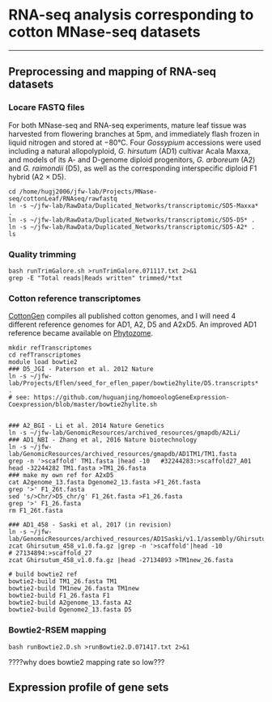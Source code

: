 # RNA-seq analysis corresponding to cotton MNase-seq datasets
---

## Preprocessing and mapping of RNA-seq datasets

### Locare FASTQ files
For both MNase-seq and RNA-seq experiments, mature leaf tissue was harvested from flowering branches at 5pm, and immediately flash frozen in liquid nitrogen and stored at −80°C. Four *Gossypium* accessions were used including a natural allopolyploid, *G. hirsutum* (AD1) cultivar Acala Maxxa, and models of its A- and D-genome diploid progenitors, *G. arboreum* (A2) and *G. raimondii* (D5), as well as the corresponding interspecific diploid F1 hybrid (A2 × D5).
    
    cd /home/hugj2006/jfw-lab/Projects/MNase-seq/cottonLeaf/RNAseq/rawfastq
    ln -s ~/jfw-lab/RawData/Duplicated_Networks/transcriptomic/SD5-Maxxa* .
    ln -s ~/jfw-lab/RawData/Duplicated_Networks/transcriptomic/SD5-D5* .
    ln -s ~/jfw-lab/RawData/Duplicated_Networks/transcriptomic/SD5-A2* .
    ls

### Quality trimming

    bash runTrimGalore.sh >runTrimGalore.071117.txt 2>&1
    grep -E "Total reads|Reads written" trimmed/*txt

### Cotton reference transcriptomes
[CottonGen](https://www.cottongen.org/data/download/genome#Ass) compiles all published cotton genomes, and I will need 4 different reference genomes for AD1, A2, D5 and A2xD5. An improved AD1 reference became available on [Phytozome](https://phytozome.jgi.doe.gov/pz/portal.html#!info?alias=Org_Ghirsutum_er).

    mkdir refTranscriptomes
    cd refTranscriptomes
    module load bowtie2
    ### D5_JGI - Paterson et al. 2012 Nature
    ln -s ~/jfw-lab/Projects/Eflen/seed_for_eflen_paper/bowtie2hylite/D5.transcripts* .
    # see: https://github.com/huguanjing/homoeologGeneExpression-Coexpression/blob/master/bowtie2hylite.sh
    
    
    ### A2_BGI - Li et al. 2014 Nature Genetics
    ln -s ~/jfw-lab/GenomicResources/archived_resources/gmapdb/A2Li/
    ### AD1_NBI - Zhang et al, 2016 Nature biotechnology
    ln -s ~/jfw-lab/GenomicResources/archived_resources/gmapdb/AD1TM1/TM1.fasta
    grep -n '>scaffold' TM1.fasta |head -10   #32244283:>scaffold27_A01
    head -32244282 TM1.fasta >TM1_26.fasta 
    ### make my own ref for A2xD5
    cat A2genome_13.fasta Dgenome2_13.fasta >F1_26t.fasta
    grep '>' F1_26t.fasta 
    sed 's/>Chr/>D5_chr/g' F1_26t.fasta >F1_26.fasta
    grep '>' F1_26.fasta
    rm F1_26t.fasta
    
    ### AD1_458 - Saski et al, 2017 (in revision)
    ln -s ~/jfw-lab/GenomicResources/archived_resources/AD1Saski/v1.1/assembly/Ghirsutum_458_v1.0.fa.gz
    zcat Ghirsutum_458_v1.0.fa.gz |grep -n '>scaffold'|head -10 
    # 27134894:>scaffold_27
    zcat Ghirsutum_458_v1.0.fa.gz |head -27134893 >TM1new_26.fasta 
    
    # build bowtie2 ref
    bowtie2-build TM1_26.fasta TM1
    bowtie2-build TM1new_26.fasta TM1new
    bowtie2-build F1_26.fasta F1
    bowtie2-build A2genome_13.fasta A2
    bowtie2-build Dgenome2_13.fasta D5

### Bowtie2-RSEM mapping

    bash runBowtie2.D.sh >runBowtie2.D.071417.txt 2>&1
    

????why does bowtie2 mapping rate so low???

## Expression profile of gene sets


